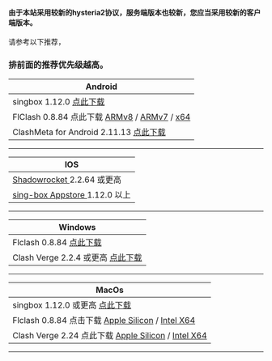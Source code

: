 #### 由于本站采用较新的hysteria2协议，服务端版本也较新，您应当采用较新的客户端版本。
请参考以下推荐，
### **排前面的推荐优先级越高**。




| Android  | 
 --- | 
  | singbox 1.12.0 [点此下载](https://github.com/SagerNet/sing-box/releases/download/v1.12.0-beta.19/SFA-1.12.0-beta.19-universal.apk) |
|FlClash 0.8.84 点此下载 [ARMv8](https://github.com/chen08209/FlClash/releases/download/v0.8.84/FlClash-0.8.84-android-arm64-v8a.apk) / [ARMv7](https://github.com/chen08209/FlClash/releases/download/v0.8.84/FlClash-0.8.84-android-armeabi-v7a.apk) / [x64](https://github.com/chen08209/FlClash/releases/download/v0.8.84/FlClash-0.8.84-android-x86_64.apk)|
|ClashMeta for Android 2.11.13 [点此下载](https://github.com/MetaCubeX/ClashMetaForAndroid/releases/download/v2.11.13/cmfa-2.11.13-meta-universal-release.apk)|

---

| IOS |  
 --- |
|<a href="https://apps.apple.com/us/app/shadowrocket/id932747118" target="_blank">Shadowrocket </a>2.2.64 或更高 |
| <a href="https://apps.apple.com/us/app/sing-box-vt/id6673731168" target="_blank">sing-box Appstore </a>1.12.0 以上|


---

|Windows | 
--- |
|Flclash 0.8.84 [点此下载](https://github.com/chen08209/FlClash/releases/download/v0.8.84/FlClash-0.8.84-windows-amd64-setup.exe)|
|Clash Verge 2.2.4 或更高 [点此下载](https://github.com/clash-verge-rev/clash-verge-rev/releases/download/alpha/Clash.Verge_2.2.4-alpha_x64-setup.exe)|

---

| MacOs |
--- |
| singbox 1.12.0 或更高 [点此下载](https://github.com/SagerNet/sing-box/releases/download/v1.12.0-beta.19/SFM-1.12.0-beta.19-universal.dmg)| 
|Flclash 0.8.84 点击下载  [Apple Silicon](https://github.com/chen08209/FlClash/releases/download/v0.8.84/FlClash-0.8.84-macos-arm64.dmg)  /  [Intel X64](https://github.com/chen08209/FlClash/releases/download/v0.8.84/FlClash-0.8.84-macos-amd64.dmg)|
|Clash Verge 2.24 点此下载 [Apple Silicon](https://github.com/clash-verge-rev/clash-verge-rev/releases/download/alpha/Clash.Verge_2.2.4-alpha_aarch64.dmg) / [Intel X64](https://github.com/clash-verge-rev/clash-verge-rev/releases/download/v2.2.3/Clash.Verge_2.2.3_x64.dmg)|
---

